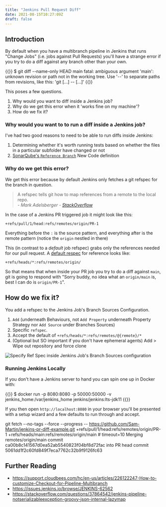 ```yaml
---
title: "Jenkins Pull Request Diff"
date: 2021-08-15T10:27:09Z
draft: false
---
```


## Introduction

By default when you have a multibranch pipeline in Jenkins that runs "Change Jobs" (i.e. jobs against Pull Requests) you'll have a strange error if you try to do a diff against any branch other than your own.

{{<highlight shell>}}
$ git diff --name-only HEAD main
fatal: ambiguous argument 'main': unknown revision or path not in the working tree.
Use '--' to separate paths from revisions, like this:
'git <command> [<revision>...] -- [<file>...]'
{{</highlight>}}

This poses a few questions.

1. Why would you want to diff inside a Jenkins job?
2. Why do we get this error when it 'works fine on my machine'?
3. How do we fix it?

### Why would you want to to run a diff inside a Jenkins job?

I've had two good reasons to need to be able to run diffs inside Jenkins:

1. Determining whether it's worth running tests based on whether the files in a particular subfolder have changed or not
2. [SonarQube's `Reference Branch`](https://docs.sonarqube.org/latest/project-administration/new-code-period/) New Code definition

### Why do we get this error?

We get this error because by default Jenkins only fetches a git refspec for the branch in question.

> A refspec tells git how to map references from a remote to the local repo.  
> *\- Mark Adelsberger - [StackOverflow](https://stackoverflow.com/questions/44333437/git-what-is-refspec)*

In the case of a Jenkins PR triggered job it might look like this:

```
+refs/pull/1/head:refs/remotes/origin/PR-1
```

Everything before the `:` is the source pattern, and everything after is the remote pattern (notice the `origin` nestled in there)

This (in contrast to a *default* job refspec) grabs only the references needed for our pull request.
A [default respec](https://plugins.jenkins.io/git/) for reference looks like:
```
+refs/heads/*:refs/remotes/origin/ 
```

So that means that when inside your PR job you try to do a diff against `main`, git is going to respond with "Sorry buddy, no idea what an `origin/main` is, best I can do is `origin/PR-1`".

## How do we fix it?

You add a refspec to the Jenkins Job's Branch Sources Configuration.
1. `Add` (underneath Behaviours, not `Add Property` underneath Property Strategy nor `Add Source` under Branches Sources)
2. Specific `refspec`.
3. Accept the default of `+refs/heads/*:refs/remotes/@{remote}/*`
3. (Optional but SO important if you don't have ephemeral agents) Add > Wipe out repository and force clone

![Specify Ref Spec inside Jenkins Job's Branch Sources configuration](/images/2021/08/jenkins-refspec.png)

### Running Jenkins Locally

If you don't have a Jenkins server to hand you can spin one up in Docker with:

{{<highlight shell>}}
$ docker run -p 8080:8080 -p 50000:50000 -v jenkins_home:/var/jenkins_home jenkins/jenkins:lts-jdk11
{{</highlight>}}

If you then open `http://localhost:8080` in your browser you'll be presented with a setup wizard and a few defaults to run through and accept.




git fetch --no-tags --force --progress -- https://github.com/Sam-Martin/jenkins-pr-diff-example.git +refs/pull/1/head:refs/remotes/origin/PR-1 +refs/heads/main:refs/remotes/origin/main # timeout=10
Merging remotes/origin/main commit ca00b8c141567d0ea52ab5540823f04bf8d72fac into PR head commit 5061dd1f2c60fd849f7eca7762c32b9f9126fc63


## Further Reading 

* https://support.cloudbees.com/hc/en-us/articles/226122247-How-to-customize-Checkout-for-Pipeline-Multibranch
* https://issues.jenkins.io/browse/JENKINS-62562
* https://stackoverflow.com/questions/37864542/jenkins-pipeline-notserializableexception-groovy-json-internal-lazymap 
